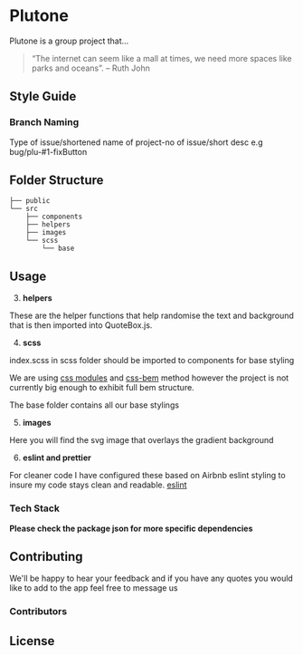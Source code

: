 # Plutone

Plutone is a group project that...

> “The internet can seem like a mall at times, we need more spaces like parks and oceans”. – Ruth John

## Style Guide

### Branch Naming

Type of issue/shortened name of project-no of issue/short desc
e.g bug/plu-#1-fixButton

## Folder Structure

```
├── public
└── src
    ├── components
    ├── helpers
    ├── images
    └── scss
        └── base
```

## Usage

3. **helpers**

These are the helper functions that help randomise the text and background that is then imported into QuoteBox.js.

4. **scss**

index.scss in scss folder should be imported to components for base styling

We are using [css modules](https://facebook.github.io/create-react-app/docs/adding-a-css-modules-stylesheet) and [css-bem](https://css-tricks.com/bem-101/) method however the project is not currently big enough to exhibit full bem structure.

The base folder contains all our base stylings

5. **images**

Here you will find the svg image that overlays the gradient background

6. **eslint and prettier**

For cleaner code I have configured these based on Airbnb eslint styling to insure my code stays clean
and readable. [eslint](https://www.npmjs.com/package/eslint-config-airbnb)

### Tech Stack

**Please check the package json for more specific dependencies**

## Contributing

We'll be happy to hear your feedback and if you have any quotes you would like to add to the app
feel free to message us

### Contributors

## License
